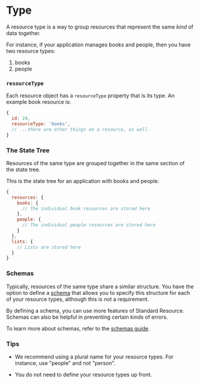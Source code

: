 # Type

A resource type is a way to group resources that represent the same _kind_ of data
together.

For instance, if your application manages books and people, then you have two resource
types:

1.  books
2.  people

### `resourceType`

Each resource object has a `resourceType` property that is its type. An example book
resource is:

```js
{
  id: 24,
  resourceType: 'books',
  // ...there are other things on a resource, as well.
}
```

### The State Tree

Resources of the same type are grouped together in the same section of the state tree.

This is the state tree for an application with books and people:

```js
{
  resources: {
    books: {
      // The individual book resources are stored here
    },
    people: {
      // The individual people resources are stored here
    }
  },
  lists: {
    // Lists are stored here
  }
}
```

### Schemas

Typically, resources of the same type share a similar structure. You have the option to
define a [schema](../glossary.md#schema) that allows you to specify this structure for
each of your resource types, although this is not a requirement.

By defining a schema, you can use more features of Standard Resource. Schemas can
also be helpful in preventing certain kinds of errors.

To learn more about schemas, refer to the [schemas guide](./schemas.md).

### Tips

* We recommend using a plural name for your resource types. For instance, use
  "people" and not "person".

* You do not need to define your resource types up front.
